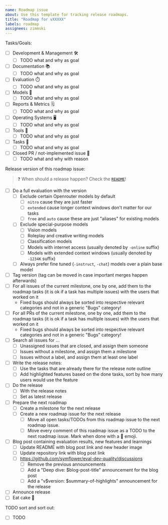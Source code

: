 ```yaml
---
name: Roadmap issue
about: Use this template for tracking release roadmaps.
title: "Roadmap for vXXXXX"
labels: roadmap
assignees: zimmski
---
```


Tasks/Goals:

- [ ] Development & Management 🛠️
  - [ ] TODO what and why as goal
- [ ] Documentation 📚
  - [ ] TODO what and why as goal
- [ ] Evaluation ⏱️
  - [ ] TODO what and why as goal
- [ ] Models 🤖
  - [ ] TODO what and why as goal
- [ ] Reports & Metrics 🗒️
  - [ ] TODO what and why as goal
- [ ] Operating Systems 🖥️
  - [ ] TODO what and why as goal
- [ ] Tools 🧰
  - [ ] TODO what and why as goal
- [ ] Tasks 🔢
  - [ ] TODO what and why as goal
- [ ] Closed PR / not-implemented issue 🚫
  - [ ] TODO what and why with reason

Release version of this roadmap issue:

> ❓ When should a release happen? Check the [`README`](../../README.md#when-and-how-to-release)!

- [ ] Do a full evaluation with the version
  - [ ] Exclude certain Openrouter models by default
    - [ ] `nitro` cause they are just faster
    - [ ] `extended` cause longer context windows don't matter for our tasks
    - [ ] `free` and `auto` cause these are just "aliases" for existing models
  - [ ] Exclude special-purpose models
    - [ ] Vision models
    - [ ] Roleplay and creative writing models
    - [ ] Classification models
    - [ ] Models with internet access (usually denoted by `-online` suffix)
    - [ ] Models with extended context windows (usually denoted by `-1234K` suffix)
  - [ ] Always prefer fine tuned (`-instruct`, `-chat`) models over a plain base model
- [ ] Tag version (tag can be moved in case important merges happen afterwards)
- [ ] For all issues of the current milestone, one by one, add them to the roadmap tasks (it is ok if a task has multiple issues) with the users that worked on it
  - Fixed bugs should always be sorted into respective relevant categories and not in a generic "Bugs" category!
- [ ] For all PRs of the current milestone, one by one, add them to the roadmap tasks (it is ok if a task has multiple issues) with the users that worked on it
  - Fixed bugs should always be sorted into respective relevant categories and not in a generic "Bugs" category!
- [ ] Search all issues for ...
  - [ ] Unassigned issues that are closed, and assign them someone
  - [ ] Issues without a milestone, and assign them a milestone
  - [ ] Issues without a label, and assign them at least one label
- [ ] Write the release notes:
  - [ ] Use the tasks that are already there for the release note outline
  - [ ] Add highlighted features based on the done tasks, sort by how many users would use the feature
- [ ] Do the release
  - [ ] With the release notes
  - [ ] Set as latest release
- [ ] Prepare the next roadmap
  - [ ] Create a milestone for the next release
  - [ ] Create a new roadmap issue for the next release
    - [ ] Move all open tasks/TODOs from this roadmap issue to the next roadmap issue.
    - [ ] Move every comment of this roadmap issue as a TODO to the next roadmap issue. Mark when done with a :rocket: emoji.
- [ ] Blog post containing evaluation results, new features and learnings
  - [ ] Update README with blog post link and new header image
  - [ ] Update repository link with blog post link
  - [ ] https://github.com/symflower/eval-dev-quality/discussions
    - [ ] Remove the previous announcements
    - [ ] Add a "Deep dive: $blog-post-title" announcement for the blog post
    - [ ] Add a "v$version: $summary-of-highlights" announcement for the release
- [ ] Announce release
- [ ] Eat cake 🎂

TODO sort and sort out:

- [ ] TODO

